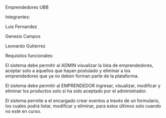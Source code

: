 Emprendedores UBB

Integrantes:

Luis Fernandez

Genesis Campos

Leonardo Gutierrez

Requisitos funcionales:

El sistema debe permitir al ADMIN visualizar la lista de emprendedores, aceptar solo a aquellos que hayan postulado y eliminar a los emprendedores que ya no deben forman parte de la plataforma. 

 El sistema debe permitir al EMPRENDEDOR ingresar, visualizar, modificar y eliminar los productos solo si ha sido aceptado por el administrador. 

El sistema permite a el encargado crear eventos a través de un formulario, los cuales podrá listar, modificar y eliminar, para estos últimos solo cuando no esté en curso. 